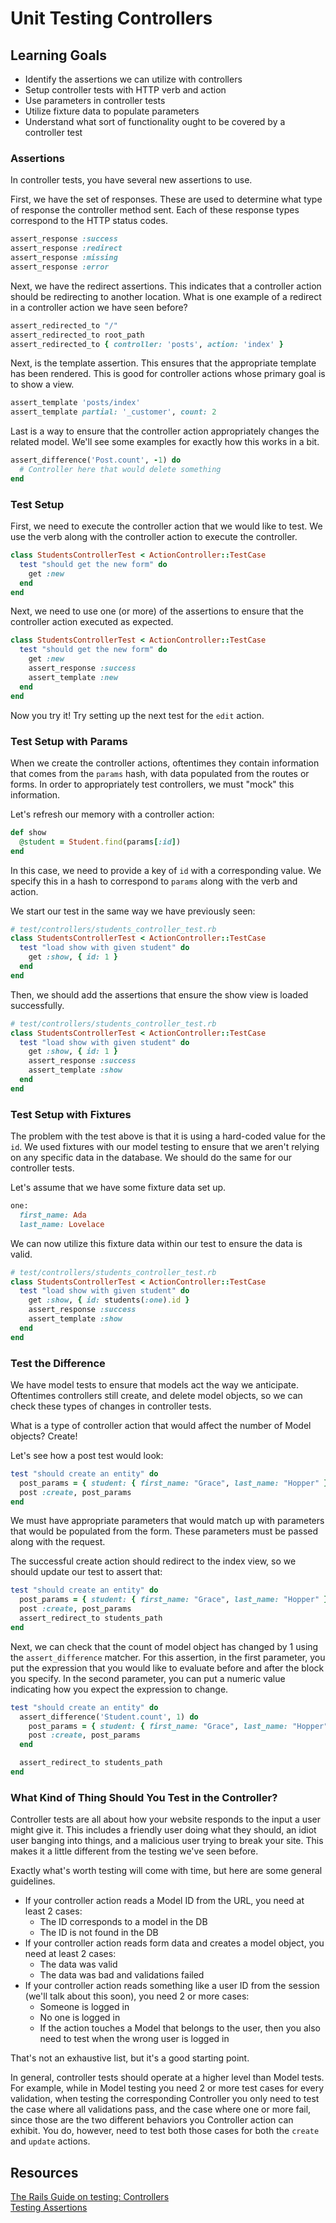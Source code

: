 # Unit Testing Controllers
## Learning Goals
- Identify the assertions we can utilize with controllers
- Setup controller tests with HTTP verb and action
- Use parameters in controller tests
- Utilize fixture data to populate parameters
- Understand what sort of functionality ought to be covered by a controller test

### Assertions
In controller tests, you have several new assertions to use.

First, we have the set of responses. These are used to determine what type of response the controller method sent. Each of these response types correspond to the HTTP status codes.
```ruby
assert_response :success
assert_response :redirect
assert_response :missing
assert_response :error
```

Next, we have the redirect assertions. This indicates that a controller action should be redirecting to another location. What is one example of a redirect in a controller action we have seen before?
```ruby
assert_redirected_to "/"
assert_redirected_to root_path
assert_redirected_to { controller: 'posts', action: 'index' }
```

Next, is the template assertion. This ensures that the appropriate template has been rendered. This is good for controller actions whose primary goal is to show a view.
```ruby
assert_template 'posts/index'
assert_template partial: '_customer', count: 2
```

Last is a way to ensure that the controller action appropriately changes the related model. We'll see some examples for exactly how this works in a bit.
```ruby
assert_difference('Post.count', -1) do
  # Controller here that would delete something
end
```

### Test Setup
First, we need to execute the controller action that we would like to test. We use the verb along with the controller action to execute the controller.

```ruby
class StudentsControllerTest < ActionController::TestCase
  test "should get the new form" do
    get :new
  end
end
```

Next, we need to use one (or more) of the assertions to ensure that the controller action executed as expected.
```ruby
class StudentsControllerTest < ActionController::TestCase
  test "should get the new form" do
    get :new
    assert_response :success
    assert_template :new
  end
end
```

Now you try it! Try setting up the next test for the `edit` action.

### Test Setup with Params
When we create the controller actions, oftentimes they contain information that comes from the `params` hash, with data populated from the routes or forms. In order to appropriately test controllers, we must "mock" this information.

Let's refresh our memory with a controller action:
```ruby
def show
  @student = Student.find(params[:id])
end
```

In this case, we need to provide a key of `id` with a corresponding value. We specify this in a hash to correspond to `params` along with the verb and action.

We start our test in the same way we have previously seen:
```ruby
# test/controllers/students_controller_test.rb
class StudentsControllerTest < ActionController::TestCase
  test "load show with given student" do
    get :show, { id: 1 }
  end
end
```

Then, we should add the assertions that ensure the show view is loaded successfully.
```ruby
# test/controllers/students_controller_test.rb
class StudentsControllerTest < ActionController::TestCase
  test "load show with given student" do
    get :show, { id: 1 }
    assert_response :success
    assert_template :show
  end
end
```

### Test Setup with Fixtures
The problem with the test above is that it is using a hard-coded value for the `id`. We used fixtures with our model testing to ensure that we aren't relying on any specific data in the database. We should do the same for our controller tests.

Let's assume that we have some fixture data set up.
```ruby
one:
  first_name: Ada
  last_name: Lovelace
```

We can now utilize this fixture data within our test to ensure the data is valid.
```ruby
# test/controllers/students_controller_test.rb
class StudentsControllerTest < ActionController::TestCase
  test "load show with given student" do
    get :show, { id: students(:one).id }
    assert_response :success
    assert_template :show
  end
end
```

### Test the Difference
We have model tests to ensure that models act the way we anticipate. Oftentimes controllers still create, and delete model objects, so we can check these types of changes in controller tests.

What is a type of controller action that would affect the number of Model objects? Create!

Let's see how a post test would look:
```ruby
test "should create an entity" do
  post_params = { student: { first_name: "Grace", last_name: "Hopper" }}
  post :create, post_params
end
```

We must have appropriate parameters that would match up with parameters that would be populated from the form. These parameters must be passed along with the request.

The successful create action should redirect to the index view, so we should update our test to assert that:
```ruby
test "should create an entity" do
  post_params = { student: { first_name: "Grace", last_name: "Hopper" }}
  post :create, post_params
  assert_redirect_to students_path
end
```

Next, we can check that the count of model object has changed by 1 using the `assert_difference` matcher. For this assertion, in the first parameter, you put the expression that you would like to evaluate before and after the block you specify. In the second parameter, you can put a numeric value indicating how you expect the expression to change.

```ruby
test "should create an entity" do
  assert_difference('Student.count', 1) do
    post_params = { student: { first_name: "Grace", last_name: "Hopper" }}
    post :create, post_params
  end

  assert_redirect_to students_path  
end
```

### What Kind of Thing Should You Test in the Controller?
Controller tests are all about how your website responds to the input a user might give it. This includes a friendly user doing what they should, an idiot user banging into things, and a malicious user trying to break your site. This makes it a little different from the testing we've seen before.

Exactly what's worth testing will come with time, but here are some general guidelines.
- If your controller action reads a Model ID from the URL, you need at least 2 cases:
  - The ID corresponds to a model in the DB
  - The ID is not found in the DB
- If your controller action reads form data and creates a model object, you need at least 2 cases:
  - The data was valid
  - The data was bad and validations failed
- If your controller action reads something like a user ID from the session (we'll talk about this soon), you need 2 or more cases:
  - Someone is logged in
  - No one is logged in
  - If the action touches a Model that belongs to the user, then you also need to test when the wrong user is logged in

That's not an exhaustive list, but it's a good starting point.

In general, controller tests should operate at a higher level than Model tests. For example, while in Model testing you need 2 or more test cases for every validation, when testing the corresponding Controller you only need to test the case where all validations pass, and the case where one or more fail, since those are the two different behaviors you Controller action can exhibit. You do, however, need to test both those cases for both the `create` and `update` actions.

## Resources
[The Rails Guide on testing: Controllers](http://guides.rubyonrails.org/testing.html#functional-tests-for-your-controllers)  
[Testing Assertions](http://api.rubyonrails.org/classes/ActiveSupport/Testing/Assertions.html)  
